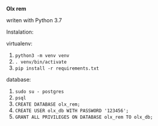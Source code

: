 **Olx rem**

writen with Python 3.7

Instalation:

virtualenv:
1. `python3 -m venv venv`
2. `. venv/bin/activate`
3. `pip install -r requirements.txt`

database:
1. `sudo su - postgres`
2. `psql`
3. `CREATE DATABASE olx_rem;`
4. `CREATE USER olx_db WITH PASSWORD '123456';`
5. `GRANT ALL PRIVILEGES ON DATABASE olx_rem TO olx_db;`

